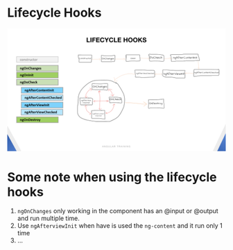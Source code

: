 # Lifecycle Hooks
![image info](./life-cycle.001.jpeg)

# Some note when using the lifecycle hooks
1. `ngOnChanges` only working in the component has an @input or @output and run multiple time.
2. Use `ngAfterviewInit` when have is used the `ng-content` and it run only 1 time
3. ...
